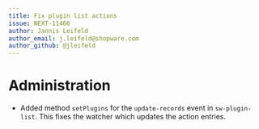 ```yaml
---
title: Fix plugin list actions
issue: NEXT-11466
author: Jannis Leifeld
author_email: j.leifeld@shopware.com 
author_github: @jleifeld
---
```

# Administration
* Added method `setPlugins` for the `update-records` event in `sw-plugin-list`. This fixes the watcher which updates the action entries.
